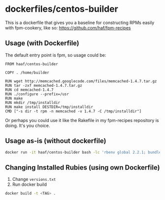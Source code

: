 # dockerfiles/centos-builder

This is a dockerfile that gives you a baseline for constructing RPMs easily with fpm-cookery, like so: https://github.com/haf/fpm-recipes

## Usage (with Dockerfile)

The default entry point is fpm, so usage could be:

```
FROM haaf/centos-builder

COPY . /home/builder

RUN wget http://memcached.googlecode.com/files/memcached-1.4.7.tar.gz
RUN tar -zxf memcached-1.4.7.tar.gz
RUN cd memcached-1.4.7
RUN ./configure --prefix=/usr
RUN make
RUN mkdir /tmp/installdir
RUN make install DESTDIR=/tmp/installdir
CMD ["-s dir -t rpm -n memcached -v 1.4.7 -C /tmp/installdir"]
```

Or perhaps you could use it like the Rakefile in my fpm-recipes repository is doing. It's you choice.

## Usage as-is (without dockerfile)

``` bash
docker run -it haaf/centos-builder bash -lc 'rbenv global 2.2.1; bundle exec ...'
```

## Changing Installed Rubies (using own Dockerfile)

 1. Change `versions.txt`
 2. Run docker build

``` bash
docker build -t <TAG> .
```
